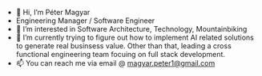 - 👋 Hi, I’m Péter Magyar
- Engineering Manager / Software Engineer
- 👀 I’m interested in Software Architecture, Technology, Mountainbiking
- 🌱 I’m currently trying to figure out how to implement AI related solutions to generate real businsess value. Other than that, leading a cross functional engineering team focuing on full stack development.
- 📫 You can reach me via email @ magyar.peter1@gmail.com

<!---
widra/widra is a ✨ special ✨ repository because its `README.md` (this file) appears on your GitHub profile.
You can click the Preview link to take a look at your changes.
--->
